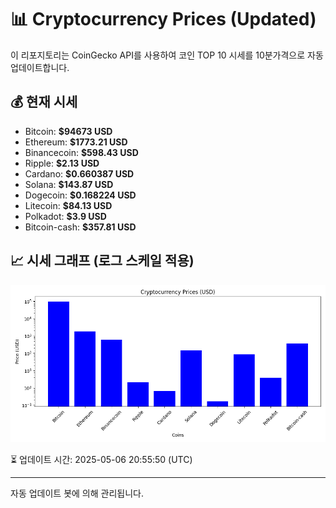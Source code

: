 
# 📊 Cryptocurrency Prices (Updated)

이 리포지토리는 CoinGecko API를 사용하여 코인 TOP 10 시세를 10분가격으로 자동 업데이트합니다.

## 💰 현재 시세
- Bitcoin: **$94673 USD**
- Ethereum: **$1773.21 USD**
- Binancecoin: **$598.43 USD**
- Ripple: **$2.13 USD**
- Cardano: **$0.660387 USD**
- Solana: **$143.87 USD**
- Dogecoin: **$0.168224 USD**
- Litecoin: **$84.13 USD**
- Polkadot: **$3.9 USD**
- Bitcoin-cash: **$357.81 USD**

## 📈 시세 그래프 (로그 스케일 적용)
![Crypto Prices](crypto_prices.png)

⏳ 업데이트 시간: 2025-05-06 20:55:50 (UTC)

---
자동 업데이트 봇에 의해 관리됩니다.
